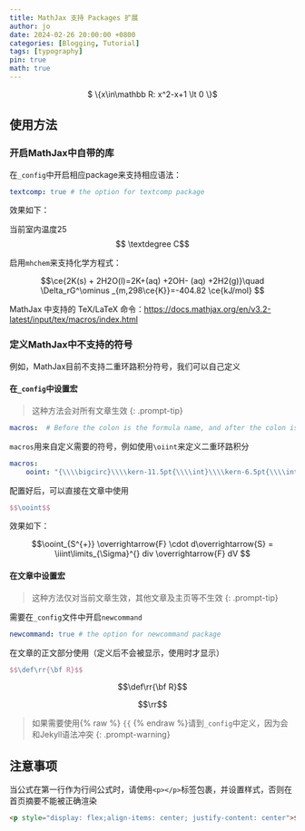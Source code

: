 ```yaml
---
title: MathJax 支持 Packages 扩展
author: jo
date: 2024-02-26 20:00:00 +0800
categories: [Blogging, Tutorial]
tags: [typography]
pin: true
math: true
---
```

<p style="display: flex;align-items: center; justify-content: center">$ \{x\in\mathbb R: x^2-x+1 \lt 0 \}$</p>

## 使用方法

### 开启MathJax中自带的库

在`_config`中开启相应package来支持相应语法：

```yml
textcomp: true # the option for textcomp package
```

效果如下：

 当前室内温度25$$ \textdegree C$$

启用`mhchem`来支持化学方程式：


$$\ce{2K(s) + 2H2O(l)=2K+(aq) +2OH- (aq) +2H2(g)}\quad \Delta_rG^\ominus  _{m,298\ce{K}}=-404.82 \ce{kJ/mol} $$

MathJax 中支持的 TeX/LaTeX 命令：https://docs.mathjax.org/en/v3.2-latest/input/tex/macros/index.html

### 定义MathJax中不支持的符号

例如，MathJax目前不支持二重环路积分符号，我们可以自己定义

#### 在`_config`中设置宏

>这种方法会对所有文章生效
{: .prompt-tip}

```yml
macros:  # Before the colon is the formula name, and after the colon is the implementation method. Please pay attention to the format and use \\\\ instead of \
```

`macros`用来自定义需要的符号，例如使用`\oiint`来定义二重环路积分

```yml
macros:
	ooint: "{\\\\bigcirc}\\\\kern-11.5pt{\\\\int}\\\\kern-6.5pt{\\\\int}"
```

配置好后，可以直接在文章中使用

```latex
$$\ooint$$
```

效果如下：

$$\ooint_{S^{+}} \overrightarrow{F} \cdot d\overrightarrow{S} = \iiint\limits_{\Sigma}^{} div \overrightarrow{F} dV $$

#### 在文章中设置宏

>这种方法仅对当前文章生效，其他文章及主页等不生效
{: .prompt-tip}

需要在`_config`文件中开启`newcommand`

```yml
newcommand: true # the option for newcommand package
```

在文章的正文部分使用（定义后不会被显示，使用时才显示）

```latex
$$\def\rr{\bf R}$$
```

$$\def\rr{\bf R}$$

$$\rr$$

>如果需要使用{% raw %} `{{` {% endraw %}请到`_config`中定义，因为会和Jekyll语法冲突
{: .prompt-warning}

## 注意事项

当公式在第一行作为行间公式时，请使用`<p></p>`标签包裹，并设置样式，否则在首页摘要不能被正确渲染

```html
<p style="display: flex;align-items: center; justify-content: center">$ \{x\in\mathbb R: x^2-x+1 \lt 0 \}$</p>
```

